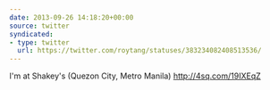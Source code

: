 ```yaml
---
date: 2013-09-26 14:18:20+00:00
source: twitter
syndicated:
- type: twitter
  url: https://twitter.com/roytang/statuses/383234082408513536/
---
```


I'm at Shakey's (Quezon City, Metro Manila) http://4sq.com/19IXEqZ